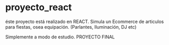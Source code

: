 # proyecto_react
éste proyecto está realizado en REACT.
Simula un Ecommerce de articulos para fiestas, osea equipación. (Parlantes, Iluminación, DJ etc)

Simplemente a modo de estudio. PROYECTO FINAL

